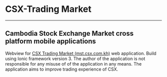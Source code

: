 # CSX-Trading Market
-----------------------------------------------------------------
Cambodia Stock Exchange Market cross platform mobile applications
-----------------------------------------------------------------
Webview for [CSX Trading Market (mst.csx.com.kh)](https://mts.csx.com.kh) web application. Build using Ionic framework version 3. The author of the application is not responsible for any misuse of of the application in any means. The application aims to improve trading experience of CSX.
